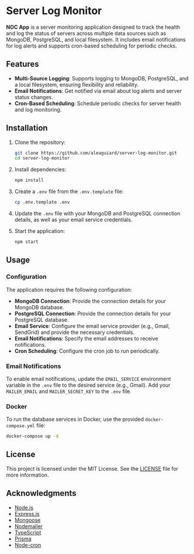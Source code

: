 # Server Log Monitor

**NOC App** is a server monitoring application designed to track the health and log the status of servers across multiple data sources such as MongoDB, PostgreSQL, and local filesystem. It includes email notifications for log alerts and supports cron-based scheduling for periodic checks.

## Features

-   **Multi-Source Logging**: Supports logging to MongoDB, PostgreSQL, and a local filesystem, ensuring flexibility and reliability.
-   **Email Notifications**: Get notified via email about log alerts and server status changes.
-   **Cron-Based Scheduling**: Schedule periodic checks for server health and log monitoring.

## Installation

1. Clone the repository:
    ```bash
    git clone https://github.com/aleaguiard/server-log-monitor.git
    cd server-log-monitor
    ```
2. Install dependencies:

    ```bash
    npm install
    ```

3. Create a `.env` file from the `.env.template` file:

    ```bash
    cp .env.template .env
    ```

4. Update the `.env` file with your MongoDB and PostgreSQL connection details, as well as your email service credentials.

5. Start the application:
    ```bash
    npm start
    ```

## Usage

### Configuration

The application requires the following configuration:

-   **MongoDB Connection**: Provide the connection details for your MongoDB database.
-   **PostgreSQL Connection**: Provide the connection details for your PostgreSQL database.
-   **Email Service**: Configure the email service provider (e.g., Gmail, SendGrid) and provide the necessary credentials.
-   **Email Notifications**: Specify the email addresses to receive notifications.
-   **Cron Scheduling**: Configure the cron job to run periodically.

### Email Notifications

To enable email notifications, update the `EMAIL_SERVICE` environment variable in the `.env` file to the desired service (e.g., Gmail). Add your `MAILER_EMAIL` and `MAILER_SECRET_KEY` to the `.env` file.

### Docker

To run the database services in Docker, use the provided `docker-compose.yml` file:

```bash
docker-compose up -d
```

## License

This project is licensed under the MIT License. See the [LICENSE](LICENSE) file for more information.

## Acknowledgments

-   [Node.js](https://nodejs.org/)
-   [Express.js](https://expressjs.com/)
-   [Mongoose](https://mongoosejs.com/)
-   [Nodemailer](https://nodemailer.com/)
-   [TypeScript](https://www.typescriptlang.org/)
-   [Prisma](https://prisma.io/)
-   [Node-cron](https://www.npmjs.com/package/node-cron)
